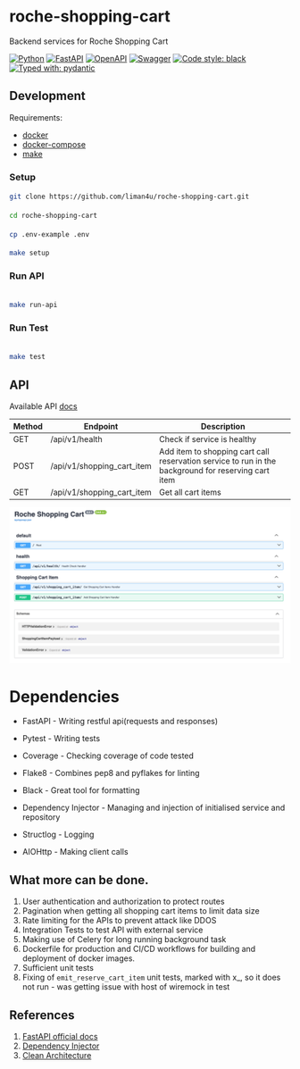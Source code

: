 # roche-shopping-cart
Backend services for Roche Shopping Cart

[![Python](https://img.shields.io/badge/python-3670A0?style=for-the-badge&logo=python&logoColor=ffdd54)](https://docs.python.org/3/)
[![FastAPI](https://img.shields.io/badge/FastAPI-005571?style=for-the-badge&logo=fastapi)](https://fastapi.tiangolo.com/)
[![OpenAPI](https://img.shields.io/badge/openapi-6BA539?style=for-the-badge&logo=openapi-initiative&logoColor=fff)](https://www.openapis.org/)
[![Swagger](https://img.shields.io/badge/-Swagger-%23Clojure?style=for-the-badge&logo=swagger&logoColor=white)](https://swagger.io/)
[![Code style: black](https://img.shields.io/badge/code%20style-black-000000.svg?style=for-the-badge)](https://black.readthedocs.io/en/stable/)
[![Typed with: pydantic](https://img.shields.io/badge/typed%20with-pydantic-BA600F.svg?style=for-the-badge)](https://docs.pydantic.dev/)


## Development

Requirements:
  - [docker](https://www.docker.com/)
  - [docker-compose](https://docs.docker.com/compose/)
  - [make](https://www.gnu.org/software/make/manual/html_node/Introduction.html)

### Setup

```bash
git clone https://github.com/liman4u/roche-shopping-cart.git

cd roche-shopping-cart

cp .env-example .env

make setup
```

### Run API
```bash

make run-api
```

### Run Test
```bash

make test
```


## API

Available API [docs](http://localhost:8000/docs)


| Method | Endpoint                      | Description                                                                  |
| ------ | ----------------------------- | -----------------------------------------------------------------------------|
| GET    | /api/v1/health                 | Check if service is healthy                                                  |
| POST   | /api/v1/shopping_cart_item | Add item to shopping cart call reservation service to run in the background for reserving cart item                         |
| GET    | /api/v1/shopping_cart_item                      | Get all cart items                                           |

![Swagger UI](swagger_ui.png)

# Dependencies

- FastAPI - Writing restful api(requests and responses)

- Pytest - Writing tests

- Coverage - Checking coverage of code tested

- Flake8 - Combines pep8 and pyflakes for linting

- Black - Great tool for formatting

- Dependency Injector - Managing and injection of initialised service and repository

- Structlog - Logging

- AIOHttp - Making client calls


## What more can be done.
1. User authentication and authorization to protect routes
2. Pagination when getting all shopping cart items to limit data size
3. Rate limiting for the APIs to prevent attack like DDOS
4. Integration Tests to test API with external service
5. Making use of Celery for long running background task
6. Dockerfile for production and CI/CD workflows for building and deployment of docker images.
7. Sufficient unit tests
8. Fixing of `emit_reserve_cart_item` unit tests, marked with x_, so it does not run - was getting issue with host of wiremock in test

## References
1. [FastAPI official docs](https://fastapi.tiangolo.com/)
2. [Dependency Injector](https://python-dependency-injector.ets-labs.org/)
3. [Clean Architecture](https://blog.cleancoder.com/uncle-bob/2012/08/13/the-clean-architecture.html)
